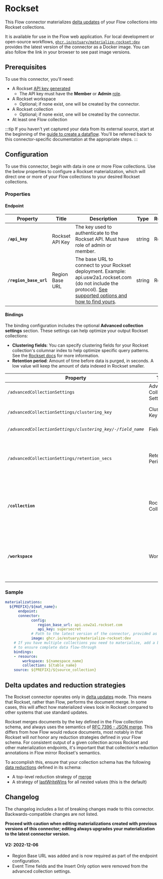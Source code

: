 
# Rockset

This Flow connector materializes [delta updates](/concepts/materialization/#delta-updates) of your Flow collections into Rockset collections.

It is available for use in the Flow web application. For local development or open-source workflows, [`ghcr.io/estuary/materialize-rockset:dev`](https://github.com/estuary/connectors/pkgs/container/materialize-rockset) provides the latest version of the connector as a Docker image. You can also follow the link in your browser to see past image versions.

## Prerequisites

To use this connector, you'll need:

* A Rockset [API key generated](https://rockset.com/docs/rest-api/#createapikey)
    * The API key must have the **Member** or **Admin** [role](https://rockset.com/docs/iam/#users-api-keys-and-roles).
* A Rockset workspace
    * Optional; if none exist, one will be created by the connector.
* A Rockset collection
    * Optional; if none exist, one will be created by the connector.
* At least one Flow collection

:::tip
If you haven't yet captured your data from its external source, start at the beginning of the [guide to create a dataflow](../../../guides/create-dataflow.md). You'll be referred back to this connector-specific documentation at the appropriate steps.
:::

## Configuration

To use this connector, begin with data in one or more Flow collections.
Use the below properties to configure a Rockset materialization, which will direct one or more of your Flow collections to your desired Rockset collections.

### Properties

#### Endpoint

| Property | Title | Description | Type | Required/Default |
|---|---|---|---|---|
| **`/api_key`** | Rockset API Key | The key used to authenticate to the Rockset API. Must have role of admin or member. | string | Required |
| **`/region_base_url`** | Region Base URL | The base URL to connect to your Rockset deployment. Example: api.usw2a1.rockset.com (do not include the protocol). [See supported options and how to find yours](https://rockset.com/docs/rest-api/).  | string | Required |


#### Bindings

The binding configuration includes the optional **Advanced collection settings** section.
These settings can help optimize your output Rockset collections:

* **Clustering fields**: You can specify clustering fields
for your Rockset collection's columnar index to help optimize specific query patterns.
See the [Rockset docs](https://rockset.com/docs/query-composition/#data-clustering) for more information.
* **Retention period**: Amount of time before data is purged, in seconds.
A low value will keep the amount of data indexed in Rockset smaller.

| Property | Title | Description | Type | Required/Default |
|---|---|---|---|---|
| `/advancedCollectionSettings` | Advanced Collection Settings |  | object |  |
| `/advancedCollectionSettings/clustering_key` | Clustering Key | List of clustering fields | array |  |
| _`/advancedCollectionSettings/clustering_key/-/field_name`_ | Field Name | The name of a field | string |  |
| `/advancedCollectionSettings/retention_secs` | Retention Period | Number of seconds after which data is purged based on event time | integer |  |
| **`/collection`** | Rockset Collection | The name of the Rockset collection (will be created if it does not exist) | string | Required |
| **`/workspace`** | Workspace | The name of the Rockset workspace (will be created if it does not exist) | string | Required |

### Sample

```yaml
materializations:
  ${PREFIX}/${mat_name}:
	  endpoint:
  	  connector:
    	    config:
               region_base_url: api.usw2a1.rockset.com
               api_key: supersecret
            # Path to the latest version of the connector, provided as a Docker image
    	    image: ghcr.io/estuary/materialize-rockset:dev
	# If you have multiple collections you need to materialize, add a binding for each one
    # to ensure complete data flow-through
    bindings:
  	- resource:
      	workspace: ${namespace_name}
      	collection: ${table_name}
    source: ${PREFIX}/${source_collection}
```

## Delta updates and reduction strategies

The Rockset connector operates only in [delta updates](/concepts/materialization/#delta-updates) mode.
This means that Rockset, rather than Flow, performs the document merge.
In some cases, this will affect how materialized views look in Rockset compared to other systems that use standard updates.

Rockset merges documents by the key defined in the Flow collection schema, and always uses the semantics of [RFC 7396 - JSON merge](https://datatracker.ietf.org/doc/html/rfc7396).
This differs from how Flow would reduce documents, most notably in that Rockset will _not_ honor any reduction strategies defined in your Flow schema.
For consistent output of a given collection across Rockset and other materialization endpoints, it's important that that collection's reduction annotations
in Flow mirror Rockset's semantics.

To accomplish this, ensure that your collection schema has the following [data reductions](../../../concepts/schemas.md#reductions) defined in its schema:

* A top-level reduction strategy of [merge](../../reduction-strategies/merge.md)
* A strategy of [lastWriteWins](../../reduction-strategies/firstwritewins-and-lastwritewins.md) for all nested values (this is the default)

## Changelog

The changelog includes a list of breaking changes made to this connector. Backwards-compatible changes are not listed.

**Proceed with caution when editing materializations created with previous versions of this connector;
editing always upgrades your materialization to the latest connector version.**

#### V2: 2022-12-06

* Region Base URL was added and is now required as part of the endpoint configuration.
* Event Time fields and the Insert Only option were removed from the advanced collection settings.
